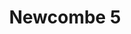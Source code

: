 ---
title: 'Newcombe 5'
description: ''
credit: 'Place Holder'
style: ''
project: 'Newcombe'
type: 'photo'
pathToImage: '/gallery/newcombe-5.jpg'
alt: 'Newcombe 5'
width: 2160
height: 3245
...